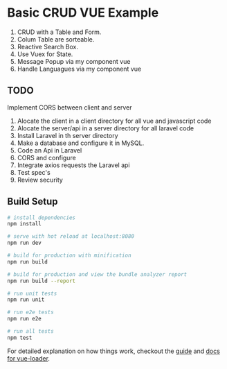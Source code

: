 # Basic CRUD VUE Example

1. CRUD with a Table and Form.
2. Colum Table are sorteable.
3. Reactive Search Box.
4. Use Vuex for State.
5. Message Popup via my component vue 
6. Handle Languagues via my component vue
## TODO
Implement CORS between client and server 
1. Alocate the client in a client directory for all vue and javascript code
2. Alocate the server/api in a server directory for all laravel code
3. Install Laravel in th server directory
4. Make a database and configure it in MySQL.
5. Code an Api in Laravel
6. CORS and configure 
7. Integrate axios requests the Laravel api
8. Test spec's
9. Review security 

## Build Setup

``` bash
# install dependencies
npm install

# serve with hot reload at localhost:8080
npm run dev

# build for production with minification
npm run build

# build for production and view the bundle analyzer report
npm run build --report

# run unit tests
npm run unit

# run e2e tests
npm run e2e

# run all tests
npm test
```

For detailed explanation on how things work, checkout the [guide](http://vuejs-templates.github.io/webpack/) and [docs for vue-loader](http://vuejs.github.io/vue-loader).
